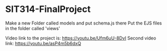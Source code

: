 # SIT314-FinalProject

Make a new Folder called models and put schema.js there
Put the EJS files in the folder called 'views'

Video link to the project is: https://youtu.be/Ufm6uU-8DvI
Second video link: https://youtu.be/asP4m5b6dxQ
